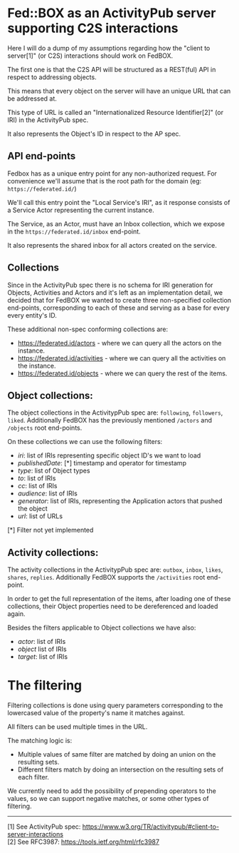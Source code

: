 # Fed::BOX as an ActivityPub server supporting C2S interactions

Here I will do a dump of my assumptions regarding how the "client to server[1]" (or C2S) interactions should work on FedBOX.

The first one is that the C2S API will be structured as a REST(ful) API in respect to addressing objects. 

This means that every object on the server will have an unique URL that can be addressed at. 

This type of URL is called an "Internationalized Resource Identifier[2]" (or IRI) in the ActivityPub spec. 

It also represents the Object's ID in respect to the AP spec.

## API end-points

Fedbox has as a unique entry point for any non-authorized request. For convenience we'll assume that is the root path for the domain (eg: `https://federated.id/`)

We'll call this entry point the "Local Service's IRI", as it response consists of a Service Actor representing the current instance.

The Service, as an Actor, must have an Inbox collection, which we expose in the `https://federated.id/inbox` end-point.

It also represents the shared inbox for all actors created on the service.

## Collections

Since in the ActivityPub spec there is no schema for IRI generation for Objects, Activities and Actors and it's left as an implementation detail, we decided that for FedBOX we wanted to create three non-specified collection end-points, corresponding to each of these and serving as a base for every every entity's ID. 

These additional non-spec conforming collections are:

* https://federated.id/actors - where we can query all the actors on the instance.
* https://federated.id/activities - where we can query all the activities on the instance.
* https://federated.id/objects - where we can query the rest of the items.

## Object collections:

The object collections in the ActivitypPub spec are: `following`, `followers`, `liked`.
Additionally FedBOX has the previously mentioned `/actors` and `/objects` root end-points.

On these collections we can use the following filters:

  * *iri*: list of IRIs representing specific object ID's we want to load
  * *publishedDate*: [*] timestamp and operator for timestamp
  * *type*: list of Object types
  * *to*: list of IRIs
  * *cc*: list of IRIs
  * *audience*: list of IRIs
  * *generator*: list of IRIs, representing the Application actors that pushed the object
  * *url*: list of URLs

[*] Filter not yet implemented  

## Activity collections:

The activity collections in the ActivitypPub spec are: `outbox`, `inbox`, `likes`, `shares`, `replies`.
Additionally FedBOX supports the `/activities` root end-point.

In order to get the full representation of the items, after loading one of these collections, their Object properties need to be dereferenced and loaded again.

Besides the filters applicable to Object collections we have also:

  * *actor*: list of IRIs
  * *object* list of IRIs
  * *target*: list of IRIs

# The filtering

Filtering collections is done using query parameters corresponding to the lowercased value of the property's name it matches against.

All filters can be used multiple times in the URL. 

The matching logic is:

* Multiple values of same filter are matched by doing an union on the resulting sets.
* Different filters match by doing an intersection on the resulting sets of each filter.

We currently need to add the possibility of prepending operators to the values, so we can support negative matches, or some other types of filtering.

___

[1] See ActivityPub spec: https://www.w3.org/TR/activitypub/#client-to-server-interactions  
[2] See RFC3987: https://tools.ietf.org/html/rfc3987  
